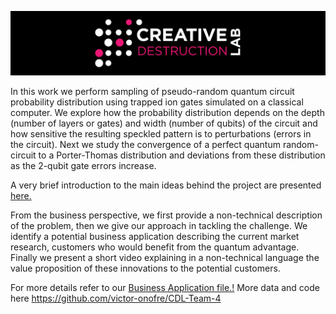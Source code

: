 ![CDL 2020 Cohort Project](../figures/CDL_logo.jpg)

In this work we perform sampling of pseudo-random quantum circuit probability distribution using trapped ion gates simulated on a classical computer. We explore how the probability distribution depends on the depth (number of layers or gates) and width (number of qubits) of the circuit and how sensitive the resulting speckled pattern is to perturbations (errors in the circuit). Next we study the convergence of a perfect quantum random-circuit to a Porter-Thomas distribution and deviations from these distribution as the 2-qubit gate errors increase.

A very brief introduction to the main ideas behind the project are presented [here.](./Documentation_week1.pdf)

From the business perspective, we first provide a non-technical description of the problem, then we give our approach in tackling the challenge. We identify a potential business application describing the current market research, customers who would benefit from the quantum advantage. Finally we present a short video explaining in a non-technical language the value proposition of these innovations to the potential customers.

For more details refer to our [Business Application file.!](./Business_Application.md)
More data and code here https://github.com/victor-onofre/CDL-Team-4

